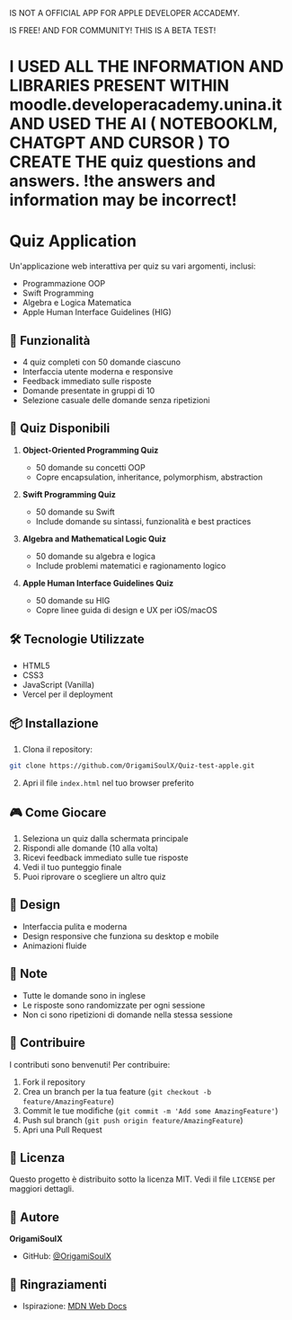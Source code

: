 IS NOT A OFFICIAL APP FOR APPLE DEVELOPER ACCADEMY.

IS FREE! AND FOR COMMUNITY! THIS IS A BETA TEST!

# I USED ALL THE INFORMATION AND LIBRARIES PRESENT WITHIN moodle.developeracademy.unina.it AND USED THE AI ( NOTEBOOKLM, CHATGPT AND CURSOR ) TO CREATE THE quiz questions and answers. !the answers and information may be incorrect!

# Quiz Application

Un'applicazione web interattiva per quiz su vari argomenti, inclusi:
- Programmazione OOP
- Swift Programming
- Algebra e Logica Matematica
- Apple Human Interface Guidelines (HIG)

## 🚀 Funzionalità

- 4 quiz completi con 50 domande ciascuno
- Interfaccia utente moderna e responsive
- Feedback immediato sulle risposte
- Domande presentate in gruppi di 10
- Selezione casuale delle domande senza ripetizioni

## 🎯 Quiz Disponibili

1. **Object-Oriented Programming Quiz**
   - 50 domande su concetti OOP
   - Copre encapsulation, inheritance, polymorphism, abstraction

2. **Swift Programming Quiz**
   - 50 domande su Swift
   - Include domande su sintassi, funzionalità e best practices

3. **Algebra and Mathematical Logic Quiz**
   - 50 domande su algebra e logica
   - Include problemi matematici e ragionamento logico

4. **Apple Human Interface Guidelines Quiz**
   - 50 domande su HIG
   - Copre linee guida di design e UX per iOS/macOS

## 🛠️ Tecnologie Utilizzate

- HTML5
- CSS3
- JavaScript (Vanilla)
- Vercel per il deployment

## 📦 Installazione

1. Clona il repository:
```bash
git clone https://github.com/OrigamiSoulX/Quiz-test-apple.git
```

2. Apri il file `index.html` nel tuo browser preferito



## 🎮 Come Giocare

1. Seleziona un quiz dalla schermata principale
2. Rispondi alle domande (10 alla volta)
3. Ricevi feedback immediato sulle tue risposte
4. Vedi il tuo punteggio finale
5. Puoi riprovare o scegliere un altro quiz

## 🎨 Design

- Interfaccia pulita e moderna
- Design responsive che funziona su desktop e mobile
- Animazioni fluide

## 📝 Note

- Tutte le domande sono in inglese
- Le risposte sono randomizzate per ogni sessione
- Non ci sono ripetizioni di domande nella stessa sessione

## 🤝 Contribuire

I contributi sono benvenuti! Per contribuire:

1. Fork il repository
2. Crea un branch per la tua feature (`git checkout -b feature/AmazingFeature`)
3. Commit le tue modifiche (`git commit -m 'Add some AmazingFeature'`)
4. Push sul branch (`git push origin feature/AmazingFeature`)
5. Apri una Pull Request

## 📄 Licenza

Questo progetto è distribuito sotto la licenza MIT. Vedi il file `LICENSE` per maggiori dettagli.

## 👤 Autore

**OrigamiSoulX**
- GitHub: [@OrigamiSoulX](https://github.com/OrigamiSoulX)

## 🙏 Ringraziamenti
- Ispirazione: [MDN Web Docs](https://developer.mozilla.org/) 
